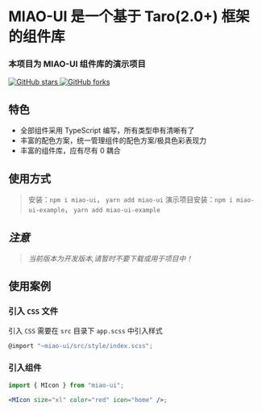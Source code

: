 # MIAO-UI 是一个基于 Taro(2.0+) 框架的组件库
### 本项目为 MIAO-UI 组件库的演示项目
[![GitHub stars](https://img.shields.io/github/stars/yinliangdream/miao-ui?style=for-the-badge) ![GitHub forks](https://img.shields.io/github/forks/yinliangdream/miao-ui?style=for-the-badge)](https://github.com/yinLiangDream/miao-ui)


## 特色

- 全部组件采用 TypeScript 编写，所有类型申有清晰有了
- 丰富的配色方案，统一管理组件的配色方案/极具色彩表现力
- 丰富的组件库，应有尽有 0 耦合

## 使用方式

>
> 安装：`npm i miao-ui`， `yarn add miao-ui`
> 演示项目安装：`npm i miao-ui-example`， `yarn add miao-ui-example`
## _注意_

> _当前版本为开发版本,请暂时不要下载或用于项目中！_

## 使用案例

### 引入 `CSS` 文件

引入 `CSS` 需要在 `src` 目录下 `app.scss` 中引入样式

```js
@import "~miao-ui/src/style/index.scss";
```

### 引入组件

```jsx
import { MIcon } from "miao-ui";

<MIcon size="xl" color="red" icon="home" />;
```
